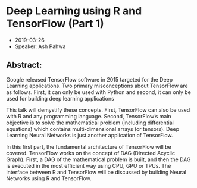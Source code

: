 # Deep Learning using R and TensorFlow (Part 1)

* 2019-03-26
* Speaker: Ash Pahwa

## Abstract:
Google released TensorFlow software in 2015 targeted for the Deep Learning applications. Two primary misconceptions about TensorFlow are as follows. First, it can only be used with Python and second, it can only be used for building deep learning applications

This talk will demystify these concepts. First, TensorFlow can also be used with R and any programming language. Second, TensorFlow’s main objective is to solve the mathematical problem (including differential equations) which contains multi-dimensional arrays (or tensors). Deep Learning Neural Networks is just another application of TensorFlow.

In this first part, the fundamental architecture of TensorFlow will be covered. TensorFlow works on the concept of DAG (Directed Acyclic Graph). First, a DAG of the mathematical problem is built, and then the DAG is executed in the most efficient way using CPU, GPU or TPUs. The interface between R and TensorFlow will be discussed by building Neural Networks using R and TensorFlow.
